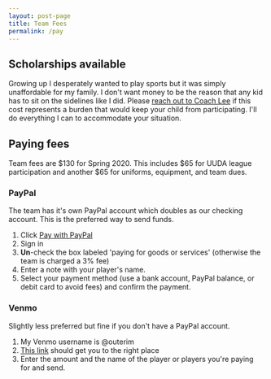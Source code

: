 ```yaml
---
layout: post-page
title: Team Fees
permalink: /pay
--- 
```


## Scholarships available
Growing up I desperately wanted to play sports but it was simply unaffordable for my family. I don't want money to be the reason that any kid has to sit on the sidelines like I did. Please <a href="mailto:chimera.ulti@gmail.com">reach out to Coach Lee</a> if this cost represents a burden that would keep your child from participating. I'll do everything I can to accommodate your situation.

## Paying fees

Team fees are $130 for Spring 2020. This includes $65 for UUDA league participation and another $65 for uniforms, equipment, and team dues.

### PayPal
The team has it's own PayPal account which doubles as our checking account. This is the preferred way to send funds.

1. Click <a href="https://paypal.me/ChimeraUltimate/130" target="_blank">Pay with PayPal</a>
2. Sign in
3. <strong>Un</strong>-check the box labeled 'paying for goods or services' (otherwise the team is charged a 3% fee)
4. Enter a note with your player's name.
5. Select your payment method (use a bank account, PayPal balance, or debit card to avoid fees) and confirm the payment.

### Venmo
Slightly less preferred but fine if you don't have a PayPal account.

1. My Venmo username is @outerim
2. [This link](https://www.venmo.com/outerim) should get you to the right place
3. Enter the amount and the name of the player or players you're paying for and send.
